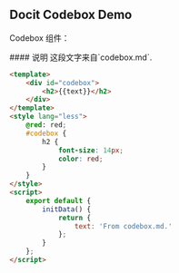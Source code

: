 ## Docit Codebox Demo

Codebox 组件：

<codebox>
#### 说明
这段文字来自`codebox.md`.

```html
<template>
    <div id="codebox">
        <h2>{{text}}</h2>
    </div>
</template>
<style lang="less">
    @red: red;
    #codebox {
        h2 {
            font-size: 14px;
            color: red;
        }
    }
</style>
<script>
    export default {
        initData() {
            return {
                text: 'From codebox.md.'
            };
        }
    };
</script>
```
</codebox>
